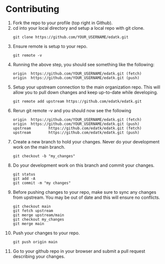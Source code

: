 # Contributing

1. Fork the repo to your profile (top right in Github).
1. cd into your local directory and setup a local repo with git clone.
    ```
    git clone https://github.com/YOUR_USERNAME/edatk.git
    ```
1. Ensure remote is setup to your repo.
    ```
    git remote -v
    ```
1. Running the above step, you should see something like the following:
    ```
    origin  https://github.com/YOUR_USERNAME/edatk.git (fetch)
    origin  https://github.com/YOUR_USERNAME/edatk.git (push)
    ```
1. Setup your upstream connection to the main organization repo. This will allow you to pull down changes and keep up-to-date while developing.
    ```
    git remote add upstream https://github.com/edatk/edatk.git
    ```
1. Rerun git remote -v and you should now see the following
    ```
    origin  https://github.com/YOUR_USERNAME/edatk.git (fetch)
    origin  https://github.com/YOUR_USERNAME/edatk.git (push)
    upstream        https://github.com/edatk/edatk.git (fetch)
    upstream        https://github.com/edatk/edatk.git (push)
    ```
1. Create a new branch to hold your changes. Never do your development work on the main branch.
    ```
    git checkout -b "my_changes"
    ```
1. Do your development work on this branch and commit your changes.
    ```
    git status
    git add -A
    git commit -m "my changes"
    ```
1. Before pushing changes to your repo, make sure to sync any changes from upstream. You may be out of date and this will ensure no conflicts.
    ```
    git checkout main
    git fetch upstream
    git merge upstream/main
    git checkout my_changes
    git merge main
    ```
1. Push your changes to your repo.
    ```
    git push origin main
    ```
1. Go to your github repo in your browser and submit a pull request describing your changes. 

